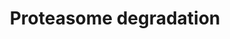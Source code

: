 ---
annotations:
- id: PW:0000144
  parent: regulatory pathway
  type: Pathway Ontology
  value: ubiquitin/proteasome degradation pathway
authors:
- Nsalomonis
- MaintBot
- Ddigles
- Egonw
- Eweitz
description: ''
last-edited: 2021-05-16
organisms:
- Saccharomyces cerevisiae
redirect_from:
- /index.php/Pathway:WP158
- /instance/WP158
- /instance/WP158_r117064
revision: r117064
schema-jsonld:
- '@context': https://schema.org/
  '@id': https://wikipathways.github.io/pathways/WP158.html
  '@type': Dataset
  creator:
    '@type': Organization
    name: WikiPathways
  description: ''
  keywords:
  - ATP
  - HIST1H2AB
  - HLA-A
  - HLA-B
  - HLA-C
  - HLA-E
  - HLA-F
  - HLA-G
  - HLA-H
  - HLA-J
  - HTA2
  - HTZ1
  - IFNG
  - NAS2
  - NAS6
  - NEDD4
  - PRE1
  - PRE10
  - PRE2
  - PRE3
  - PRE4
  - PRE5
  - PRE6
  - PRE7
  - PRE8
  - PRE9
  - PSMB10
  - PSMB3
  - PSMB8
  - PSMB9
  - PSMD5
  - PSMD6
  - PSME1
  - PSME2
  - PSME3
  - PUP1
  - PUP2
  - RPN1
  - RPN10
  - RPN12
  - RPN2
  - RPN3
  - RPN5
  - RPN6
  - RPN8
  - RPN9
  - RPT1
  - RPT2
  - RPT3
  - RPT4
  - RPT5
  - RPT6
  - SCL1
  - UBA1
  - UBC4
  - UBC5
  - UBE1L
  - UBE2B
  - UBE2D1
  - UBI4
  license: CC0
  name: Proteasome degradation
seo: CreativeWork
title: Proteasome degradation
wpid: WP158
---